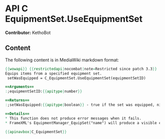 # API C EquipmentSet.UseEquipmentSet

**Contributor:** KethoBot

## Content

The following content is in MediaWiki markdown format:

```mediawiki
{{wowapi}} {{restrictedapi|nocombat|note=Restricted since patch 3.3}}
Equips items from a specified equipment set.
 setWasEquipped = C_EquipmentSet.UseEquipmentSet(equipmentSetID)

==Arguments==
:;equipmentSetID:{{apitype|number}}

==Returns==
:;setWasEquipped:{{apitype|boolean}} - true if the set was equipped, nil otherwise. Failure conditions include invalid arguments, and engaging in combat.

==Details==
* This function does not produce error messages when it fails.
* FrameXML's EquipmentManager_EquipSet("name") will produce a visible error, but will not provide a return value indicating success/failure.

{{apinavbox|C_EquipmentSet}}
```